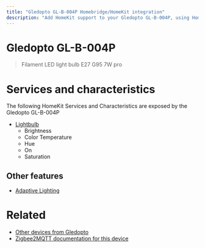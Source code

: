```yaml
---
title: "Gledopto GL-B-004P Homebridge/HomeKit integration"
description: "Add HomeKit support to your Gledopto GL-B-004P, using Homebridge, Zigbee2MQTT and homebridge-z2m."
---
```

<!---
This file has been GENERATED using src/docgen/docgen.ts
DO NOT EDIT THIS FILE MANUALLY!
-->
# Gledopto GL-B-004P
> Filament LED light bulb E27 G95 7W pro


# Services and characteristics
The following HomeKit Services and Characteristics are exposed by
the Gledopto GL-B-004P

* [Lightbulb](../../light.md)
  * Brightness
  * Color Temperature
  * Hue
  * On
  * Saturation

## Other features
* [Adaptive Lighting](../../light.md)

# Related
* [Other devices from Gledopto](../index.md#gledopto)
* [Zigbee2MQTT documentation for this device](https://www.zigbee2mqtt.io/devices/GL-B-004P.html)
